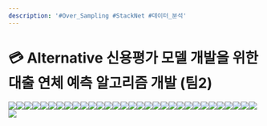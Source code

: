```yaml
---
description: '#Over_Sampling #StackNet #데이터_분석'
---
```


# 💳 Alternative 신용평가 모델 개발을 위한 대출 연체 예측 알고리즘 개발 (팀2)

![](<../../../../.gitbook/assets/Untitled (10).png>)![](<../../../../.gitbook/assets/Untitled 2 (12).png>)![](<../../../../.gitbook/assets/Untitled 3 (10).png>)![](<../../../../.gitbook/assets/Untitled 4 (10).png>)![](<../../../../.gitbook/assets/Untitled 5 (10).png>)![](<../../../../.gitbook/assets/Untitled 6 (13).png>)![](<../../../../.gitbook/assets/Untitled 7 (12).png>)![](<../../../../.gitbook/assets/Untitled 8 (11).png>)![](<../../../../.gitbook/assets/Untitled 9 (12).png>)![](<../../../../.gitbook/assets/Untitled 10 (13).png>)![](<../../../../.gitbook/assets/Untitled 11 (12).png>)![](<../../../../.gitbook/assets/Untitled 12 (11).png>)![](<../../../../.gitbook/assets/Untitled 13 (9).png>)![](<../../../../.gitbook/assets/Untitled 14 (8).png>)![](<../../../../.gitbook/assets/Untitled 15 (8).png>)![](<../../../../.gitbook/assets/Untitled 16 (8).png>)![](<../../../../.gitbook/assets/Untitled 17 (8).png>)![](<../../../../.gitbook/assets/Untitled 18 (8).png>)![](<../../../../.gitbook/assets/Untitled 19 (5).png>)![](<../../../../.gitbook/assets/Untitled 20 (4).png>)![](<../../../../.gitbook/assets/Untitled (11).png>)![](<../../../../.gitbook/assets/Untitled 1 (12).png>)![](<../../../../.gitbook/assets/Untitled 2 (11).png>)![](<../../../../.gitbook/assets/Untitled 3 (12).png>)![](<../../../../.gitbook/assets/Untitled 4 (12).png>)![](<../../../../.gitbook/assets/Untitled 5 (12).png>)![](<../../../../.gitbook/assets/Untitled 6 (11).png>)![](<../../../../.gitbook/assets/Untitled 7 (11).png>)![](<../../../../.gitbook/assets/Untitled 8 (10).png>)![](<../../../../.gitbook/assets/Untitled 9 (11).png>)![](<../../../../.gitbook/assets/Untitled 10 (11).png>)![](<../../../../.gitbook/assets/Untitled 11 (11).png>)
